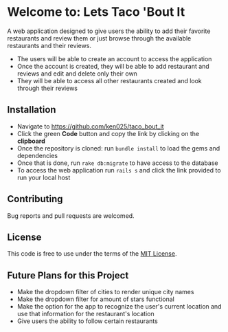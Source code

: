 # Welcome to: Lets Taco 'Bout It
A web application designed to give users the ability to add their favorite restaurants and review them or just browse through the available restaurants and their reviews. 

- The users will be able to create an account to access the application 
- Once the account is created, they will be able to add restaurant and reviews and edit and delete only their own
- They will be able to access all other restaurants created and look through their reviews

## Installation

  - Navigate to https://github.com/ken025/taco_bout_it
  - Click the green **Code** button and copy the link by clicking on the **clipboard**
  - Once the repository is cloned: run `bundle install` to load the gems and dependencies
  - Once that is done, run `rake db:migrate` to have access to the database
  - To access the web application run `rails s` and click the link provided to run your local host

## Contributing

Bug reports and pull requests are welcomed.

## License
This code is free to use under the terms of the [MIT License](https://opensource.org/licenses/MIT).

## Future Plans for this Project

- Make the dropdown filter of cities to render unique city names
- Make the dropdown filter for amount of stars functional 
- Make the option for the app to recognize the user's current location and use that information for the restaurant's location 
- Give users the ability to follow certain restaurants 